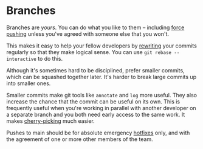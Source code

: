 # Branches

Branches are _yours_. You can do what you like to them – including [force pushing](https://git-scm.com/docs/git-push#git-push---force-with-leaseltrefnamegt) unless you've agreed with someone else that you won't.

This makes it easy to help your fellow developers by [rewriting](http://git-scm.com/book/en/Git-Tools-Rewriting-History) your commits regularly so that they make logical sense. You can use `git rebase --interactive` to do this.

Although it's sometimes hard to be disciplined, prefer smaller commits, which can be squashed together later. It's harder to break large commits up into smaller ones.

Smaller commits make git tools like `annotate` and `log` more useful. They also increase the chance that the commit can be useful on its own. This is frequently useful when you're working in parallel with another developer on a separate branch and you both need early access to the same work. It makes [cherry-picking](https://git-scm.com/docs/git-cherry-pick) much easier.

Pushes to main should be for absolute emergency [hotfixes](https://en.wikipedia.org/wiki/Hotfix) only, and with the agreement of one or more other members of the team.
